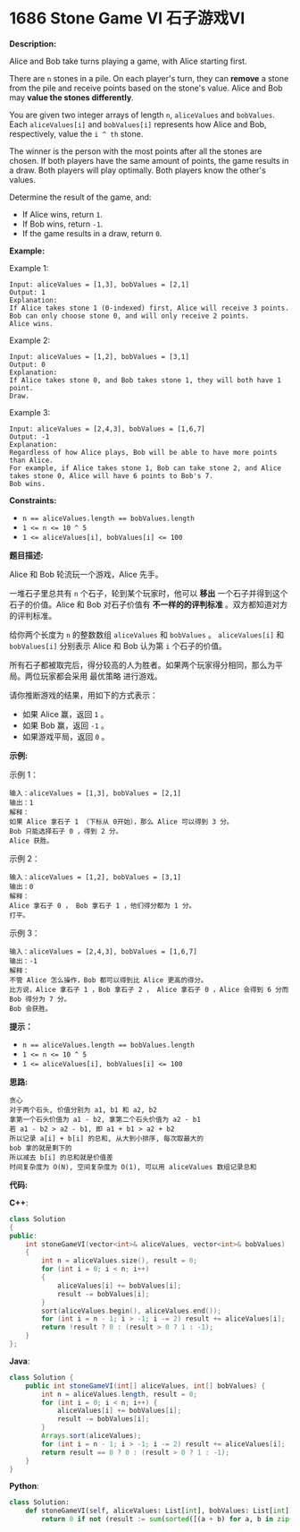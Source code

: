 # 1686 Stone Game VI 石子游戏VI

__Description:__

Alice and Bob take turns playing a game, with Alice starting first.

There are `n` stones in a pile. On each player's turn, they can __remove__ a stone from the pile and receive points based on the stone's value. Alice and Bob may __value the stones differently__.

You are given two integer arrays of length `n`, `aliceValues` and `bobValues`. Each `aliceValues[i]` and `bobValues[i]` represents how Alice and Bob, respectively, value the `i ^ th` stone.

The winner is the person with the most points after all the stones are chosen. If both players have the same amount of points, the game results in a draw. Both players will play optimally. Both players know the other's values.

Determine the result of the game, and:

- If Alice wins, return `1`.
- If Bob wins, return `-1`.
- If the game results in a draw, return `0`.

__Example:__

Example 1:

```text
Input: aliceValues = [1,3], bobValues = [2,1]
Output: 1
Explanation:
If Alice takes stone 1 (0-indexed) first, Alice will receive 3 points.
Bob can only choose stone 0, and will only receive 2 points.
Alice wins.
```

Example 2:

```text
Input: aliceValues = [1,2], bobValues = [3,1]
Output: 0
Explanation:
If Alice takes stone 0, and Bob takes stone 1, they will both have 1 point.
Draw.
```

Example 3:

```text
Input: aliceValues = [2,4,3], bobValues = [1,6,7]
Output: -1
Explanation:
Regardless of how Alice plays, Bob will be able to have more points than Alice.
For example, if Alice takes stone 1, Bob can take stone 2, and Alice takes stone 0, Alice will have 6 points to Bob's 7.
Bob wins.
```

__Constraints:__

- `n == aliceValues.length == bobValues.length`
- `1 <= n <= 10 ^ 5`
- `1 <= aliceValues[i], bobValues[i] <= 100`

__题目描述:__

Alice 和 Bob 轮流玩一个游戏，Alice 先手。

一堆石子里总共有 `n` 个石子，轮到某个玩家时，他可以 __移出__ 一个石子并得到这个石子的价值。Alice 和 Bob 对石子价值有 __不一样的的评判标准__ 。双方都知道对方的评判标准。

给你两个长度为 `n` 的整数数组 `aliceValues` 和 `bobValues` 。 `aliceValues[i]` 和 `bobValues[i]` 分别表示 Alice 和 Bob 认为第 `i` 个石子的价值。

所有石子都被取完后，得分较高的人为胜者。如果两个玩家得分相同，那么为平局。两位玩家都会采用 最优策略 进行游戏。

请你推断游戏的结果，用如下的方式表示：

- 如果 Alice 赢，返回 `1` 。
- 如果 Bob 赢，返回 `-1` 。
- 如果游戏平局，返回 `0` 。

__示例:__

示例 1：

```text
输入：aliceValues = [1,3], bobValues = [2,1]
输出：1
解释：
如果 Alice 拿石子 1 （下标从 0开始），那么 Alice 可以得到 3 分。
Bob 只能选择石子 0 ，得到 2 分。
Alice 获胜。
```

示例 2：

```text
输入：aliceValues = [1,2], bobValues = [3,1]
输出：0
解释：
Alice 拿石子 0 ， Bob 拿石子 1 ，他们得分都为 1 分。
打平。
```

示例 3：

```text
输入：aliceValues = [2,4,3], bobValues = [1,6,7]
输出：-1
解释：
不管 Alice 怎么操作，Bob 都可以得到比 Alice 更高的得分。
比方说，Alice 拿石子 1 ，Bob 拿石子 2 ， Alice 拿石子 0 ，Alice 会得到 6 分而 Bob 得分为 7 分。
Bob 会获胜。
```

__提示：__

- `n == aliceValues.length == bobValues.length`
- `1 <= n <= 10 ^ 5`
- `1 <= aliceValues[i], bobValues[i] <= 100`

__思路:__

```text
贪心
对于两个石头, 价值分别为 a1, b1 和 a2, b2
拿第一个石头价值为 a1 - b2, 拿第二个石头价值为 a2 - b1
若 a1 - b2 > a2 - b1, 即 a1 + b1 > a2 + b2
所以记录 a[i] + b[i] 的总和, 从大到小排序, 每次取最大的
bob 拿的就是剩下的
所以减去 b[i] 的总和就是价值差
时间复杂度为 O(N), 空间复杂度为 O(1), 可以用 aliceValues 数组记录总和
```

__代码:__

__C++__:

```C++
class Solution 
{
public:
    int stoneGameVI(vector<int>& aliceValues, vector<int>& bobValues) 
    {
        int n = aliceValues.size(), result = 0;
        for (int i = 0; i < n; i++) 
        {
            aliceValues[i] += bobValues[i];
            result -= bobValues[i];
        }
        sort(aliceValues.begin(), aliceValues.end());
        for (int i = n - 1; i > -1; i -= 2) result += aliceValues[i];
        return !result ? 0 : (result > 0 ? 1 : -1);
    }
};
```

__Java__:

```Java
class Solution {
    public int stoneGameVI(int[] aliceValues, int[] bobValues) {
        int n = aliceValues.length, result = 0;
        for (int i = 0; i < n; i++) {
            aliceValues[i] += bobValues[i];
            result -= bobValues[i];
        }
        Arrays.sort(aliceValues);
        for (int i = n - 1; i > -1; i -= 2) result += aliceValues[i];
        return result == 0 ? 0 : (result > 0 ? 1 : -1);
    }
}
```

__Python__:

```Python
class Solution:
    def stoneGameVI(self, aliceValues: List[int], bobValues: List[int]) -> int:
        return 0 if not (result := sum(sorted([(a + b) for a, b in zip(aliceValues, bobValues)], reverse=True)[::2]) - sum(bobValues)) else -1 if result < 0 else 1
```
